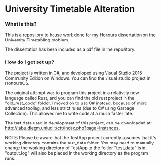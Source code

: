# University Timetable Alteration #

### What is this? ###

This is a repository to house work done for my Honours dissertation on the University Timetabling problem.

The dissertation has been included as a pdf file in the repository.

### How do I get set up? ###

The project is written in C#, and developed using Visual Studio 2015 Community Edition on Windows. You can find the visual studio project in HonoursCS.

The original attempt was to program this project in a relatively new language called Rust, and you can find the old rust project in the "old_rust_code" folder.
I moved on to use C# instead, because of more advanced tooling, and less strict rules (due to C# using Garbage Collection). This allowed me to write code at a
much faster rate.

The test data used in development of this project, can be downloaded at: http://tabu.diegm.uniud.it/ctt/index.php?page=instances.

NOTE: Please be aware that the TestApp project currently assumes that it's working directory contains the test_data folder. You may need to manually change the working directory of TestApp to the folder "test_data" is in. "output.log" will also be placed in the working directory as the program runs.
